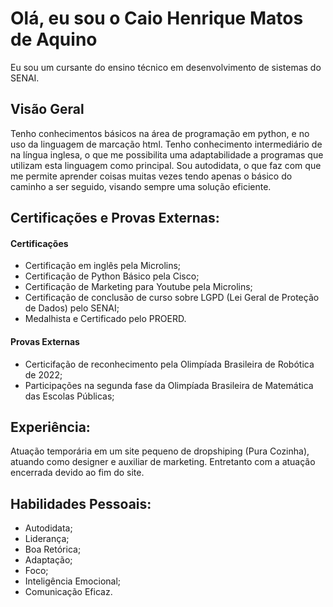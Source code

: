 # Olá, eu sou o Caio Henrique Matos de Aquino
Eu sou um cursante do ensino técnico em desenvolvimento de sistemas do SENAI.

## Visão Geral
Tenho conhecimentos básicos na área de programação em python, e no uso da linguagem de marcação html. Tenho conhecimento intermediário de na língua inglesa, o que me possibilita uma adaptabilidade a programas que utilizam esta linguagem como principal. Sou autodidata, o que faz com que me permite aprender coisas muitas vezes tendo apenas o básico do caminho a ser seguido, visando sempre uma solução eficiente.

## Certificações e Provas Externas:
#### Certificações
* Certificação em inglês pela Microlins;
* Certificação de Python Básico pela Cisco;
* Certificação de Marketing para Youtube pela Microlins;
* Certificação de conclusão de curso sobre LGPD (Lei Geral de Proteção de Dados) pelo SENAI;
* Medalhista e Certificado pelo PROERD.
#### Provas Externas
* Certicifação de reconhecimento pela Olimpíada Brasileira de Robótica de 2022;
* Participações na segunda fase da Olimpíada Brasileira de Matemática das Escolas Públicas;

## Experiência:
Atuação temporária em um site pequeno de dropshiping (Pura Cozinha), atuando como designer e auxiliar de marketing. Entretanto com a atuação encerrada devido ao fim do site.

## Habilidades Pessoais:
* Autodidata;
* Liderança;
* Boa Retórica;
* Adaptação;
* Foco;
* Inteligência Emocional;
* Comunicação Eficaz.
